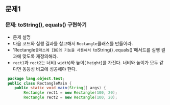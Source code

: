 ## 문제1
### 문제: toString(), equals() 구현하기
* 문제 설명
* 다음 코드와 실행 결과를 참고해서 `Rectangle`클래스를 만들어라.
* 'Rectangle`클래스에 IDE의 기능을 사용해서 `toString()`,`equals()`메서드를 실행 결과에 맞도록 재정의해라.
* `rect1`과 `rect2`는 너비( `width`)와 높이( `height`)를 가진다. 너비와 높이가 모두 같다면 동등성 비교에 성공해야 한다.
```java
 package lang.object.test;
 public class RectangleMain {
    public static void main(String[] args) {
        Rectangle rect1 = new Rectangle(100, 20);
        Rectangle rect2 = new Rectangle(100, 20);
```